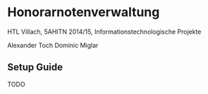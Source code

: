 # Honorarnotenverwaltung

HTL Villach, 5AHITN 2014/15, Informationstechnologische Projekte

Alexander Toch
Dominic Miglar

## Setup Guide

TODO
